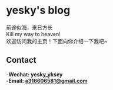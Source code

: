 # yesky's blog

前途似海，来日方长\
Kill my way to heaven!\
欢迎访问我的主页！下面向你介绍一下我吧\~

<!-- .slide -->

## Contact
  -**Wechat:  yesky_yksey**\
  -**Email: a316606581@gmail.com**
<!-- .slide -->
